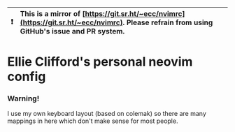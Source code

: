 

| :exclamation:  | This is a mirror of [https://git.sr.ht/~ecc/nvimrc](https://git.sr.ht/~ecc/nvimrc). Please refrain from using GitHub's issue and PR system.  |
|----------------|:-------------------------------------------------------------------------------------------------------------------------------------------------------|


# Ellie Clifford's personal neovim config

### Warning!

I use my own keyboard layout (based on colemak) so there are many mappings in
here which don't make sense for most people.
